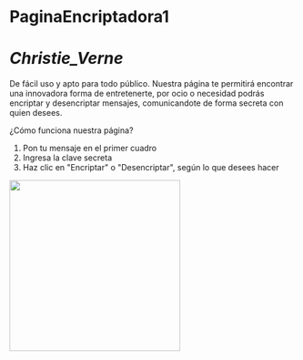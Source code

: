 # PaginaEncriptadora1

*<h1>Christie_Verne</h1>*

De fácil uso y apto para todo público. Nuestra página te permitirá encontrar una innovadora forma de entretenerte, por ocio o necesidad podrás encriptar y desencriptar mensajes, comunicandote de forma secreta con quien desees.  


¿Cómo funciona nuestra página?
1. Pon tu mensaje en el primer cuadro
2. Ingresa la clave secreta
3. Haz clic en "Encriptar" o "Desencriptar", según lo que desees hacer

<img src="https://static.vecteezy.com/system/resources/previews/001/311/865/original/program-coding-concept-vector.jpg" width="300">
